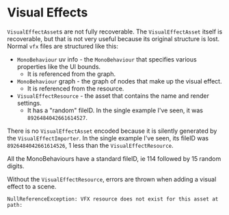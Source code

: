 ﻿# Visual Effects

`VisualEffectAsset`s are not fully recoverable. The `VisualEffectAsset` itself is recoverable, but that is not very useful because its original structure is lost. Normal `vfx` files are structured like this:

* `MonoBehaviour` uv info - the `MonoBehaviour` that specifies various properties like the UI bounds.
  * It is referenced from the graph.
* `MonoBehaviour` graph - the graph of nodes that make up the visual effect.
  * It is referenced from the resource.
* `VisualEffectResource` - the asset that contains the name and render settings.
  * It has a "random" fileID. In the single example I've seen, it was `8926484042661614527`.

There is no `VisualEffectAsset` encoded because it is silently generated by the `VisualEffectImporter`. In the single example I've seen, its fileID was `8926484042661614526`, 1 less than the `VisualEffectResource`.

All the MonoBehaviours have a standard fileID, ie 114 followed by 15 random digits.

Without the `VisualEffectResource`, errors are thrown when adding a visual effect to a scene.

```text
NullReferenceException: VFX resource does not exist for this asset at path:
```
